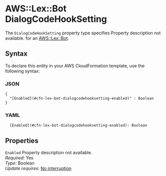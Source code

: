 # AWS::Lex::Bot DialogCodeHookSetting<a name="aws-properties-lex-bot-dialogcodehooksetting"></a>

<a name="aws-properties-lex-bot-dialogcodehooksetting-description"></a>The `DialogCodeHookSetting` property type specifies Property description not available\. for an [AWS::Lex::Bot](aws-resource-lex-bot.md)\.

## Syntax<a name="aws-properties-lex-bot-dialogcodehooksetting-syntax"></a>

To declare this entity in your AWS CloudFormation template, use the following syntax:

### JSON<a name="aws-properties-lex-bot-dialogcodehooksetting-syntax.json"></a>

```
{
  "[Enabled](#cfn-lex-bot-dialogcodehooksetting-enabled)" : Boolean
}
```

### YAML<a name="aws-properties-lex-bot-dialogcodehooksetting-syntax.yaml"></a>

```
  [Enabled](#cfn-lex-bot-dialogcodehooksetting-enabled): Boolean
```

## Properties<a name="aws-properties-lex-bot-dialogcodehooksetting-properties"></a>

`Enabled`  <a name="cfn-lex-bot-dialogcodehooksetting-enabled"></a>
Property description not available\.  
*Required*: Yes  
*Type*: Boolean  
*Update requires*: [No interruption](https://docs.aws.amazon.com/AWSCloudFormation/latest/UserGuide/using-cfn-updating-stacks-update-behaviors.html#update-no-interrupt)